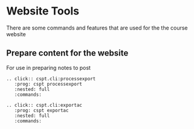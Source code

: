 # Website Tools

There are some commands and features that are used for the
the course website


## Prepare content for the website

For use in preparing notes to post

```{eval-rst}
.. click:: cspt.cli:processexport
   :prog: cspt processexport
   :nested: full
   :commands:

```

```{eval-rst}
.. click:: cspt.cli:exportac
   :prog: cspt exportac
   :nested: full
   :commands:

```